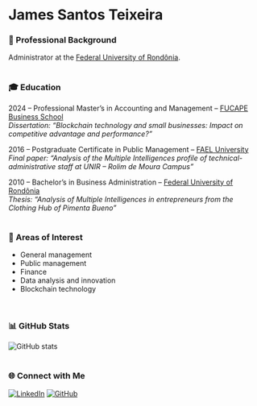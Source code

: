 # James Santos Teixeira

### 💼 Professional Background

Administrator at the [Federal University of Rondônia](https://unir.br).
<br>
<br>
### 🎓 Education

2024 – Professional Master’s in Accounting and Management – [FUCAPE Business School](https://fucape.br)  
*Dissertation: “Blockchain technology and small businesses: Impact on competitive advantage and performance?”*

2016 – Postgraduate Certificate in Public Management – [FAEL University](https://posead.fael.edu.br/)  
*Final paper: “Analysis of the Multiple Intelligences profile of technical-administrative staff at UNIR – Rolim de Moura Campus”*

2010 – Bachelor’s in Business Administration – [Federal University of Rondônia](https://unir.br)  
*Thesis: “Analysis of Multiple Intelligences in entrepreneurs from the Clothing Hub of Pimenta Bueno”*
<br>
<br>
### 📌 Areas of Interest

- General management
- Public management
- Finance
- Data analysis and innovation
- Blockchain technology
<br>

### 📊 GitHub Stats

![GitHub stats](https://github-readme-stats.vercel.app/api?username=jamesteixeira&hide_title=true&show_icons=true&theme=dark)
<br>
<br>
### 🌐 Connect with Me

[![LinkedIn](https://img.shields.io/badge/LinkedIn-0077B5?style=for-the-badge&logo=linkedin&logoColor=white)](https://br.linkedin.com/in/-jamesteixeira)
[![GitHub](https://img.shields.io/badge/GitHub-000?style=for-the-badge&logo=github&logoColor=FFF)](https://github.com/jamesteixeira)
<br>
<br>
<!---
### 🚀 Linguagens Mais Usadas

![Top Langs](https://github-readme-stats.vercel.app/api/top-langs/?username=jamesteixeira&layout=compact)
-->

